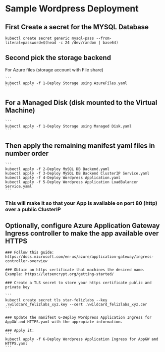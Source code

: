 # Sample Wordpress Deployment

## First Create a secret for the MYSQL Database
   ```
   kubectl create secret generic mysql-pass --from-literal=password=$(head -c 24 /dev/random | base64)
   ```
## Second pick the storage backend
For Azure files (storage account with File share)

    ```
    kubectl apply -f 1-Deploy Storage using AzureFiles.yaml
    ```
## For a Managed Disk (disk mounted to the Virtual Machine)

    ```
    kubectl apply -f 1-Deploy Storage using Managed Disk.yaml
    ```

## Then apply the remaining manifest yaml files in number order
    ```
    kubectl apply -f 2-Deploy MySQL DB Backend.yaml
    kubectl apply -f 3-Deploy MySQL DB Backend ClusterIP Service.yaml
    kubectl apply -f 4-Deploy Wordpress Application.yaml
    kubectl apply -f 5-Deploy Wordpress Application LoadBalancer Service.yaml
    ```
### This will make it so that your App is available on port 80 (http) over a public ClusterIP

## Optionally, configure Azure Application Gateway Ingress controller to make the app available over HTTPS

    ### Follow this guide:
    https://docs.microsoft.com/en-us/azure/application-gateway/ingress-controller-overview

    ### Obtain an https certificate that machines the desired name.
    Example: https://letsencrypt.org/getting-started/

    ### Create a TLS secret to store your https certificate public and private key
    
    ```
    kubectl create secret tls star-felizlabs --key .\wildcard_felizlabs_xyz.key --cert .\wildcard_felizlabs_xyz.cer
    ```
    
    ### Update the manifest 6-Deploy Wordpress Application Ingress for AppGW and HTTPS.yaml with the appropiate information.

    ### Apply it:
    ```
    kubectl apply -f 6-Deploy Wordpress Application Ingress for AppGW and HTTPS.yaml
    ```
